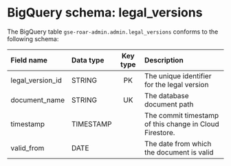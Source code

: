 # BigQuery schema: legal_versions

The BigQuery table `gse-roar-admin.admin.legal_versions` conforms to the following schema:

| Field name       | Data type | Key type | Description                                             |
| :--------------- | :-------- | :------: | :------------------------------------------------------ |
| legal_version_id | STRING    |    PK    | The unique identifier for the legal version             |
| document_name    | STRING    |    UK    | The database document path                              |
| timestamp        | TIMESTAMP |          | The commit timestamp of this change in Cloud Firestore. |
| valid_from       | DATE      |          | The date from which the document is valid               |
